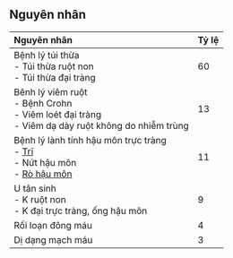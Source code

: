 ## Nguyên nhân
| Nguyên nhân                                                                                                                           | Tỷ lệ |
|:--------------------------------------------------------------------------------------------------------------------------------------|:--------|
| Bệnh lý túi thừa<div>- Túi thừa ruột non</div><div>- Túi thừa đại tràng</div>                                              |      60 |
| Bênh lý viêm ruột<div>- Bệnh Crohn</div><div>- Viêm loét đại tràng</div><div>- Viêm dạ dày ruột không do nhiễm trùng</div> |      13 |
| Bệnh lý lành tính hậu môn trực tràng<div>- [Trĩ](TR%C4%A8.md)</div><div>- Nứt hậu môn</div><div>- [Rò hậu môn](./%C3%81P%20XE%20&%20R%C3%92%20H%E1%BA%ACU%20M%C3%94N.md)</div>                       |      11 |
| U tân sinh<div>- K ruột non</div><div>- K đại trực tràng, ống hậu môn</div>                                                     |       9 |
| Rối loạn đông máu                                                                                                                  |       4 |
| Dị dạng mạch máu                                                                                                                  |       3 |  
